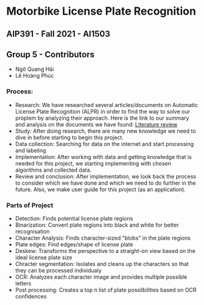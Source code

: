 # Motorbike License Plate Recognition
## AIP391 - Fall 2021 - AI1503

## Group 5 - Contributors

- Ngô Quang Hải
- Lê Hoàng Phúc

### Process:

- Research: We have researched several articles/documents on Automatic License Plate Recognition (ALPR) in order to find the way to solve our proplem by analyzing their approach. Here is the link to our summary and analysis on the documents we have found: [Literature review](https://docs.google.com/spreadsheets/d/1HVmVpj6bgk3F9iZ8Wj2Kq4thxJnLnx2NyqqMIDSWHoU/edit?usp=sharing)
- Study: After doing research, there are many new knowledge we need to dive in before starting to begin this project.
- Data collection: Searching for data on the internet and start processing and labeling
- Implementation: After working with data and getting knowledge that is needed for this project, we starting implementing with chosen algorithms and collected data.
- Review and conclusion: After implementation, we look back the process to consider which we have done and which we need to do further in the future. Also, we make user guide for this project (as an application).

### Parts of Project
- Detection:
    Finds potential license plate regions
- Binarization:
    Convert plate regions into black and white for better recognisation
- Character Analysis:
    Finds character-sized "blobs" in the plate regions
- Plate edges:
    Find edges/shape of license plate
- Deskew:
    Transforms the perspective to a straight-on view based on the ideal license plate size
- Chracter segmentation:
    Isolates and cleans up the characters so that they can be processed individualy
- OCR:
    Analyzes each character image and provides multiple possible letters
- Post processing:
    Creates a top n list of plate possilbilities based on OCR confidences